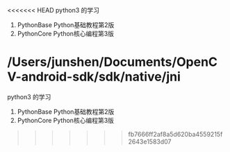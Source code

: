 <<<<<<< HEAD
python3 的学习

1. PythonBase  Python基础教程第2版
2. PythonCore  Python核心编程第3版


/Users/junshen/Documents/OpenCV-android-sdk/sdk/native/jni
=======
python3 的学习

1. PythonBase  Python基础教程第2版
2. PythonCore  Python核心编程第3版
>>>>>>> fb7666ff2af8a5d620ba4559215f2643e1583d07
